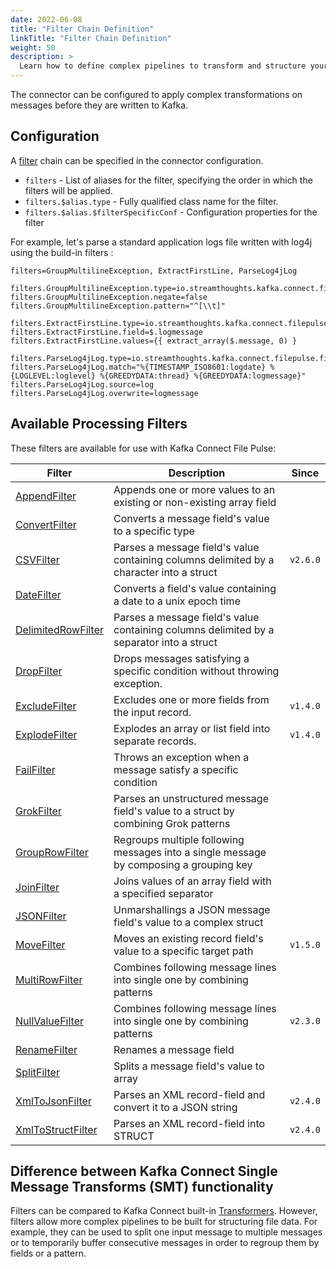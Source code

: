 ```yaml
---
date: 2022-06-08
title: "Filter Chain Definition"
linkTitle: "Filter Chain Definition"
weight: 50
description: >
  Learn how to define complex pipelines to transform and structure your data before integration into Kafka.
---
```


The connector can be configured to apply complex transformations on messages before they are written to Kafka.

## Configuration

A [filter](../filters) chain can be specified in the connector configuration.

 * `filters` - List of aliases for the filter, specifying the order in which the filters will be applied.
 * `filters.$alias.type` - Fully qualified class name for the filter.
 * `filters.$alias.$filterSpecificConf` - Configuration properties for the filter

For example, let's parse a standard application logs file written with log4j using the build-in filters :

```properties
filters=GroupMultilineException, ExtractFirstLine, ParseLog4jLog

filters.GroupMultilineException.type=io.streamthoughts.kafka.connect.filepulse.filter.MultiRowFilter
filters.GroupMultilineException.negate=false
filters.GroupMultilineException.pattern="^[\\t]"

filters.ExtractFirstLine.type=io.streamthoughts.kafka.connect.filepulse.filter.AppendFilter
filters.ExtractFirstLine.field=$.logmessage
filters.ExtractFirstLine.values={{ extract_array($.message, 0) }

filters.ParseLog4jLog.type=io.streamthoughts.kafka.connect.filepulse.filter.impl.GrokFilter
filters.ParseLog4jLog.match="%{TIMESTAMP_ISO8601:logdate} %{LOGLEVEL:loglevel} %{GREEDYDATA:thread} %{GREEDYDATA:logmessage}"
filters.ParseLog4jLog.source=log
filters.ParseLog4jLog.overwrite=logmessage
```

## Available Processing Filters

These filters are available for use with Kafka Connect File Pulse:

| Filter                                              | Description                                                                              | Since    |
|-----------------------------------------------------|------------------------------------------------------------------------------------------|----------|
| [AppendFilter](../filters#appendfilter)             | Appends one or more values to an existing or non-existing array field                    |          |
| [ConvertFilter](../filters#convertfilter)           | Converts a message field's value to a specific type                                      |          |
| [CSVFilter](./filters#csvfilter)                    | Parses a message field's value containing columns delimited by a character into a struct | `v2.6.0` |
| [DateFilter](../filters#datefilter)                 | Converts a field's value containing a date to a unix epoch time                          |          |
| [DelimitedRowFilter](../filters#delimitedrowfilter) | Parses a message field's value containing columns delimited by a separator into a struct |          |
| [DropFilter](../filters#dropfilter)                 | Drops messages satisfying a specific condition without throwing exception.               |          |
| [ExcludeFilter](../filters#excludefilter)           | Excludes one or more fields from the input record.                                       | `v1.4.0` |
| [ExplodeFilter](../filters#explodefilter)           | Explodes an array or list field into separate records.                                   | `v1.4.0` |
| [FailFilter](../filters#failfilter)                 | Throws an exception when a message satisfy a specific condition                          |          |
| [GrokFilter](../filters#grokfilter)                 | Parses an unstructured message field's value to a struct by combining Grok patterns      |          |
| [GroupRowFilter](../filters#grouprowfilter)         | Regroups multiple following messages into a single message by composing a grouping key   |          |
| [JoinFilter](../filters#joinfilter)                 | Joins values of an array field with a specified separator                                |          |
| [JSONFilter](../filters#jsonfilter)                 | Unmarshallings a JSON message field's value to a complex struct                          |          |
| [MoveFilter](../filters#movefilter)                 | Moves an existing record field's value to a specific target path                         | `v1.5.0` |
| [MultiRowFilter](../filters#multirowfilter)         | Combines following message lines into single one by combining patterns                   |          |
| [NullValueFilter](../filters#nullvaluefilter)       | Combines following message lines into single one by combining patterns                   | `v2.3.0` |
| [RenameFilter](../filters#renamefilter)             | Renames a message field                                                                  |          |
| [SplitFilter](../filters#splitfilter)               | Splits a message field's value to array                                                  |          |
| [XmlToJsonFilter](../filters#xmltojsonfilter)       | Parses an XML record-field and convert it to a JSON string                               | `v2.4.0` |
| [XmlToStructFilter](../filters#xmltostructfilter)   | Parses an XML record-field into STRUCT                                                   | `v2.4.0` |

## Difference between Kafka Connect Single Message Transforms (SMT) functionality

Filters can be compared to Kafka Connect built-in [Transformers](https://kafka.apache.org/documentation/#connect_transforms).
However, filters allow more complex pipelines to be built for structuring file data.
For example, they can be used to split one input message to multiple messages or to temporarily buffer consecutive messages in order to regroup them by fields or a pattern.